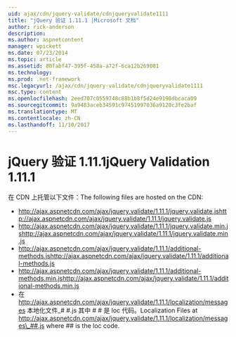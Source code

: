 ```yaml
---
uid: ajax/cdn/jquery-validate/cdnjqueryvalidate1111
title: "jQuery 验证 1.11.1 |Microsoft 文档"
author: rick-anderson
description: 
ms.author: aspnetcontent
manager: wpickett
ms.date: 07/23/2014
ms.topic: article
ms.assetid: 80fabf47-395f-458a-a72f-6ca12b269081
ms.technology: 
ms.prod: .net-framework
msc.legacyurl: /ajax/cdn/jquery-validate/cdnjqueryvalidate1111
msc.type: content
ms.openlocfilehash: 2eed707c0559748c88b1b8f5d24e9198dbcaca09
ms.sourcegitcommit: 9a9483aceb34591c97451997036a9120c3fe2baf
ms.translationtype: MT
ms.contentlocale: zh-CN
ms.lasthandoff: 11/10/2017
---
```

<a name="jquery-validation-1111"></a><span data-ttu-id="4814e-102">jQuery 验证 1.11.1</span><span class="sxs-lookup"><span data-stu-id="4814e-102">jQuery Validation 1.11.1</span></span>
====================
<span data-ttu-id="4814e-103">在 CDN 上托管以下文件：</span><span class="sxs-lookup"><span data-stu-id="4814e-103">The following files are hosted on the CDN:</span></span>

- <span data-ttu-id="4814e-104">http://ajax.aspnetcdn.com/ajax/jquery.validate/1.11.1/jquery.validate.js</span><span class="sxs-lookup"><span data-stu-id="4814e-104">http://ajax.aspnetcdn.com/ajax/jquery.validate/1.11.1/jquery.validate.js</span></span>
- <span data-ttu-id="4814e-105">http://ajax.aspnetcdn.com/ajax/jquery.validate/1.11.1/jquery.validate.min.js</span><span class="sxs-lookup"><span data-stu-id="4814e-105">http://ajax.aspnetcdn.com/ajax/jquery.validate/1.11.1/jquery.validate.min.js</span></span>
- <span data-ttu-id="4814e-106">http://ajax.aspnetcdn.com/ajax/jquery.validate/1.11.1/additional-methods.js</span><span class="sxs-lookup"><span data-stu-id="4814e-106">http://ajax.aspnetcdn.com/ajax/jquery.validate/1.11.1/additional-methods.js</span></span>
- <span data-ttu-id="4814e-107">http://ajax.aspnetcdn.com/ajax/jquery.validate/1.11.1/additional-methods.min.js</span><span class="sxs-lookup"><span data-stu-id="4814e-107">http://ajax.aspnetcdn.com/ajax/jquery.validate/1.11.1/additional-methods.min.js</span></span>
- <span data-ttu-id="4814e-108">在 http://ajax.aspnetcdn.com/ajax/jquery.validate/1.11.1/localization/messages 本地化文件\_# #.js 其中 # # 是 loc 代码。</span><span class="sxs-lookup"><span data-stu-id="4814e-108">Localization Files at http://ajax.aspnetcdn.com/ajax/jquery.validate/1.11.1/localization/messages\_##.js where ## is the loc code.</span></span>
